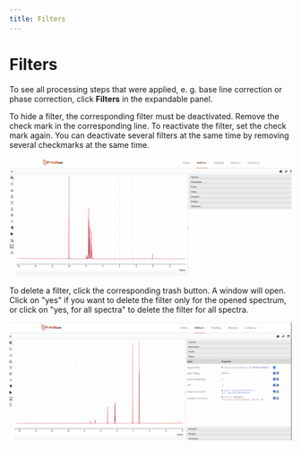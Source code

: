 ```yaml
---
title: Filters
---
```


# Filters

To see all processing steps that were applied, e. g. base line correction or phase correction, click **Filters** in the expandable panel. 

To hide a filter, the corresponding filter must be deactivated. Remove the check mark in the corresponding line. To reactivate the filter, set the check mark again. You can deactivate several filters at the same time by removing several checkmarks at the same time. 

![](./select_filters.gif)

To delete a filter, click the corresponding trash button. A window will open. Click on "yes" if you want to delete the filter only for the opened spectrum, or click on "yes, for all spectra" to delete the filter for all spectra.

![](./filters_delete.gif)
